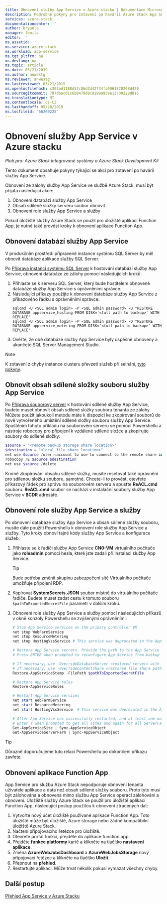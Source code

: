 ```yaml
---
title: Obnovení služby App Service v Azure stacku | Dokumentace Microsoftu
description: Podrobné pokyny pro zotavení po havárii Azure Stack App Service
services: azure-stack
documentationcenter: ''
author: bryanla
manager: femila
editor: ''
ms.assetid: ''
ms.service: azure-stack
ms.workload: app-service
ms.tgt_pltfrm: na
ms.devlang: na
ms.topic: article
ms.date: 03/21/2019
ms.author: anwestg
ms.reviewer: anwestg
ms.lastreviewed: 03/21/2019
ms.openlocfilehash: c302ad1188d52c86d2d42734fa9061820268d420
ms.sourcegitcommit: 797dbacd1c6b8479d8c9189a939a13709228d816
ms.translationtype: MT
ms.contentlocale: cs-CZ
ms.lasthandoff: 05/28/2019
ms.locfileid: "66269225"
---
```

# <a name="recovery-of-app-service-on-azure-stack"></a>Obnovení služby App Service v Azure stacku

*Platí pro: Azure Stack integrované systémy a Azure Stack Development Kit*  

Tento dokument obsahuje pokyny týkající se akcí pro zotavení po havárii služby App Service.

Obnovení ze zálohy služby App Service ve službě Azure Stack, musí být přijata následující akce:
1.  Obnovení databází služby App Service
2.  Obsah sdílené složky serveru soubor obnovit
3.  Obnovení role služby App Service a služby

Pokud úložiště služby Azure Stack se použil pro úložiště aplikací Function App, je nutné také provést kroky k obnovení aplikace Function App.

## <a name="restore-the-app-service-databases"></a>Obnovení databází služby App Service
V produkčním prostředí připravené instance systému SQL Server by měl obnovit databáze aplikace služby SQL Server. 

Po [Příprava instanci systému SQL Server](azure-stack-app-service-before-you-get-started.md#prepare-the-sql-server-instance) k hostování databází služby App Service, obnovení databáze ze zálohy pomocí následujících kroků:

1. Přihlaste se k serveru SQL Server, který bude hostitelem obnovené databáze služby App Service s oprávněními správce.
2. Následující příkazy použijte k obnovení databáze služby App Service z příkazového řádku s oprávněními správce:
    ```dos
    sqlcmd -U <SQL admin login> -P <SQL admin password> -Q "RESTORE DATABASE appservice_hosting FROM DISK='<full path to backup>' WITH REPLACE"
    sqlcmd -U <SQL admin login> -P <SQL admin password> -Q "RESTORE DATABASE appservice_metering FROM DISK='<full path to backup>' WITH REPLACE"
    ```
3. Ověřte, že obě databáze služby App Service byly úspěšně obnoveny a ukončete SQL Server Management Studio.

> [!NOTE]
> K zotavení z chyby instance clusteru převzetí služeb při selhání, [tyto pokyny](https://docs.microsoft.com/sql/sql-server/failover-clusters/windows/recover-from-failover-cluster-instance-failure?view=sql-server-2017). 

## <a name="restore-the-app-service-file-share-content"></a>Obnovit obsah sdílené složky souboru služby App Service
Po [Příprava souborový server](azure-stack-app-service-before-you-get-started.md#prepare-the-file-server) k hostování sdílené služby App Service, budete muset obnovit obsah sdílené složky souboru tenanta ze zálohy. Můžete použít jakoukoli metodu máte k dispozici ke zkopírování souborů do nově vytvořeného umístění sdílené složky souboru služby App Service. Spuštěním tohoto příkladu na souborovém serveru se pomocí Powershellu a nástroje robocopy pro připojení k vzdálené sdílené složce a zkopírujte soubory do sdílené složky:

```powershell
$source = "<remote backup storage share location>"
$destination = "<local file share location>"
net use $source /user:<account to use to connect to the remote share in the format of domain\username> *
robocopy /E $source $destination
net use $source /delete
```

Kromě zkopírování obsahu sdílené složky, musíte resetovat také oprávnění pro sdílenou složku souboru, samotné. Chcete-li to provést, otevřete příkazový řádek pro správu na souborovém serveru a spusťte **ReACL.cmd** souboru. **ReACL.cmd** soubor se nachází v instalační soubory služby App Service v **BCDR** adresáře.

## <a name="restore-app-service-roles-and-services"></a>Obnovení role služby App Service a služby
Po obnovení databáze služby App Service a obsah sdílené složky souboru, musíte dále použití Powershellu k obnovení role služby App Service a služby. Tyto kroky obnoví tajné kódy služby App Service a konfigurace služeb.  

1. Přihlaste se k řadiči služby App Service **CN0-VM** virtuálního počítače jako **roleadmin** pomocí hesla, které jste zadali při instalaci služby App Service. 
    > [!TIP]
    > Bude potřeba změnit skupinu zabezpečení sítě Virtuálního počítače umožňuje připojení RDP. 
2. Kopírovat **SystemSecrets.JSON** soubor místně do virtuálního počítače řadiče. Budete muset zadat cestu k tomuto souboru `$pathToExportedSecretFile` parametr v dalším kroku. 
3. Obnovení role služby App Service a služby pomocí následujících příkazů v okně konzoly Powershellu se zvýšenými oprávněními:

    ```powershell
    # Stop App Service services on the primary controller VM
    net stop WebFarmService
    net stop ResourceMetering
    net stop HostingVssService # This service was deprecated in the App Service 1.5 release and is not required after the App Service 1.4 release.

    # Restore App Service secrets. Provide the path to the App Service secrets file copied from backup. For example, C:\temp\SystemSecrets.json.
    # Press ENTER when prompted to reconfigure App Service from backup 

    # If necessary, use -OverrideDatabaseServer <restored server> with Restore-AppServiceStamp when the restored database server has a different address than backed-up deployment.
    # If necessary, use -OverrideContentShare <restored file share path> with Restore-AppServiceStamp when the restored file share has a different path from backed-up deployment.
    Restore-AppServiceStamp -FilePath $pathToExportedSecretFile 

    # Restore App Service roles
    Restore-AppServiceRoles

    # Restart App Service services
    net start WebFarmService
    net start ResourceMetering
    net start HostingVssService  # This service was deprecated in the App Service 1.5 release and is not required after the App Service 1.4 release.

    # After App Service has successfully restarted, and at least one management server is in ready state, synchronize App Service objects to complete the restore
    # Enter Y when prompted to get all sites and again for all ServerFarm entities.
    Get-AppServiceSite | Sync-AppServiceObject
    Get-AppServiceServerFarm | Sync-AppServiceObject
    ```

> [!TIP]
> Důrazně doporučujeme tuto relaci Powershellu po dokončení příkazu zavřete.

## <a name="restore-function-apps"></a>Obnovení aplikace Function App 
App Service pro službu Azure Stack nepodporuje obnovení tenanta uživatele aplikace a data než obsah sdílené složky souboru. Proto tyto musí být zálohována a obnovena mimo službu App Service operací zálohování a obnovení. Úložiště služby Azure Stack se použil pro úložiště aplikací Function App, následující postup použitou k obnovení ztracených dat:

1. Vytvořte nový účet úložiště používané aplikace Function App. Toto úložiště může být úložiště, Azure storage nebo žádné kompatibilní úložiště Azure Stack.
2. Načtení připojovacího řetězce pro úložiště.
3. Otevřete portál funkci, přejděte do aplikace function app.
4. Přejděte **funkce platformy** kartě a klikněte na tlačítko **nastavení aplikace**.
5. Změna **AzureWebJobsDashboard** a **AzureWebJobsStorage** nový připojovací řetězec a klikněte na tlačítko **Uložit**.
6. Přepnout na **přehled**.
7. Restartujte aplikaci. Může trvat několik pokusí vymazat všechny chyby.

## <a name="next-steps"></a>Další postup
[Přehled App Service v Azure Stacku](azure-stack-app-service-overview.md)